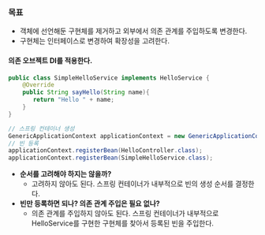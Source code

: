 ### 목표
- 객체에 선언해둔 구현체를 제거하고 외부에서 의존 관계를 주입하도록 변경한다.
- 구현체는 인터페이스로 변경하여 확장성을 고려한다.


#### 의존 오브젝트 DI를 적용한다.
```java
public class SimpleHelloService implements HelloService {  
    @Override  
    public String sayHello(String name){  
       return "Hello " + name;  
    }  
}
```

```java
// 스프링 컨테이너 생성  
GenericApplicationContext applicationContext = new GenericApplicationContext();  
// 빈 등록  
applicationContext.registerBean(HelloController.class);
applicationContext.registerBean(SimpleHelloService.class);
```

- **순서를 고려해야 하지는 않을까?**
	- 고려하지 않아도 된다. 스프링 컨테이너가 내부적으로 빈의 생성 순서를 결정한다.
- **빈만 등록하면 되나? 의존 관계 주입은 필요 없나?**
	- 의존 관계를 주입하지 않아도 된다. 스프링 컨테이너가 내부적으로 HelloService를 구현한 구현체를 찾아서 등록된 빈을 주입한다.